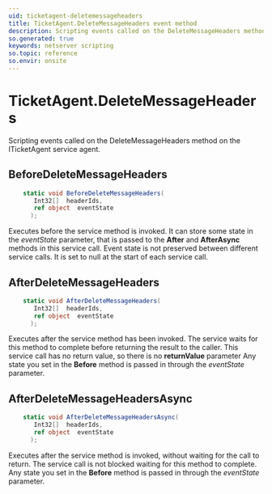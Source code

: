```yaml
---
uid: ticketagent-deletemessageheaders
title: TicketAgent.DeleteMessageHeaders event method
description: Scripting events called on the DeleteMessageHeaders method on the TicketAgent service agent.
so.generated: true
keywords: netserver scripting
so.topic: reference
so.envir: onsite
---
```

# TicketAgent.DeleteMessageHeaders

Scripting events called on the <see cref='M:ITicketAgent.DeleteMessageHeaders'>DeleteMessageHeaders</see> method on the <see cref='ITicketAgent'>ITicketAgent</see>  service agent.

## BeforeDeleteMessageHeaders
```cs
    static void BeforeDeleteMessageHeaders(
       Int32[]  headerIds,
       ref object  eventState
      );
```
Executes before the service method is invoked.
It can store some state in the *eventState* parameter, that is passed to the **After** and **AfterAsync** methods in this service call.
Event state is not preserved between different service calls. It is set to null at the start of each service call.
## AfterDeleteMessageHeaders
```cs
    static void AfterDeleteMessageHeaders(
       Int32[]  headerIds,
       ref object  eventState
      );
```
Executes after the service method has been invoked. The service waits for this method to complete before returning the result to the caller.
This service call has no return value, so there is no **returnValue** parameter
Any state you set in the **Before** method is passed in through the *eventState* parameter.
## AfterDeleteMessageHeadersAsync
```cs
    static void AfterDeleteMessageHeadersAsync(
       Int32[]  headerIds,
       ref object  eventState
      );
```
Executes after the service method is invoked, without waiting for the call to return.
The service call is not blocked waiting for this method to complete.
Any state you set in the **Before** method is passed in through the *eventState* parameter.

